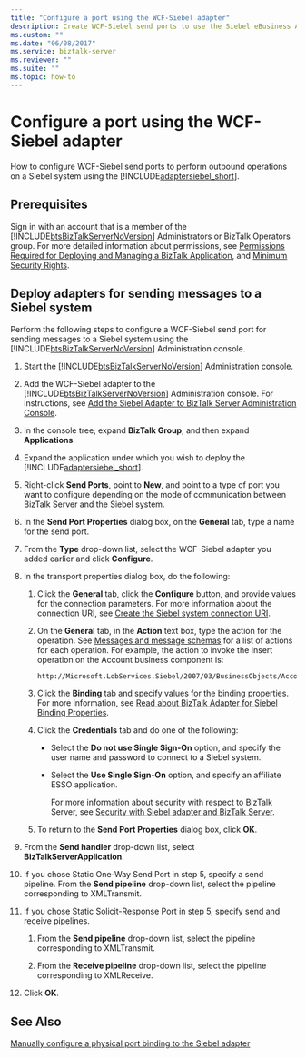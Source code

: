 ```yaml
---
title: "Configure a port using the WCF-Siebel adapter"
description: Create WCF-Siebel send ports to use the Siebel eBusiness Applications adapter in BizTalk Server
ms.custom: ""
ms.date: "06/08/2017"
ms.service: biztalk-server
ms.reviewer: ""
ms.suite: ""
ms.topic: how-to
---
```

# Configure a port using the WCF-Siebel adapter
How to configure WCF-Siebel send ports to perform outbound operations on a Siebel system using the [!INCLUDE[adaptersiebel_short](../../includes/adaptersiebel-short-md.md)].  
  
## Prerequisites  
Sign in with an account that is a member of the [!INCLUDE[btsBizTalkServerNoVersion](../../includes/btsbiztalkservernoversion-md.md)] Administrators or BizTalk Operators group. For more detailed information about permissions, see [Permissions Required for Deploying and Managing a BizTalk Application](../../core/permissions-required-for-deploying-and-managing-a-biztalk-application.md), and [Minimum Security Rights](../../core/minimum-security-user-rights.md).
  
## Deploy adapters for sending messages to a Siebel system  
 Perform the following steps to configure a WCF-Siebel send port for sending messages to a Siebel system using the [!INCLUDE[btsBizTalkServerNoVersion](../../includes/btsbiztalkservernoversion-md.md)] Administration console.  
  
1. Start the [!INCLUDE[btsBizTalkServerNoVersion](../../includes/btsbiztalkservernoversion-md.md)] Administration console.  
  
2. Add the WCF-Siebel adapter to the [!INCLUDE[btsBizTalkServerNoVersion](../../includes/btsbiztalkservernoversion-md.md)] Administration console. For instructions, see [Add the Siebel Adapter to BizTalk Server Administration Console](../../adapters-and-accelerators/adapter-siebel/add-the-siebel-adapter-to-biztalk-server-administration-console.md).  
  
3. In the console tree, expand **BizTalk Group**, and then expand **Applications**.  
  
4. Expand the application under which you wish to deploy the [!INCLUDE[adaptersiebel_short](../../includes/adaptersiebel-short-md.md)].  
  
5. Right-click **Send Ports**, point to **New**, and point to a type of port you want to configure depending on the mode of communication between BizTalk Server and the Siebel system.  
  
6. In the **Send Port Properties** dialog box, on the **General** tab, type a name for the send port.  
  
7. From the **Type** drop-down list, select the WCF-Siebel adapter you added earlier and click **Configure**.  
  
8. In the transport properties dialog box, do the following:  
  
   1. Click the **General** tab, click the **Configure** button, and provide values for the connection parameters. For more information about the connection URI, see [Create the Siebel system connection URI](../../adapters-and-accelerators/adapter-siebel/create-the-siebel-system-connection-uri.md).  
  
   2. On the **General** tab, in the **Action** text box, type the action for the operation. See [Messages and message schemas](messages-and-message-schemas-for-siebel-adapter-in-biztalk.md) for a list of actions for each operation. For example, the action to invoke the Insert operation on the Account business component is:  
  
      ```  
      http://Microsoft.LobServices.Siebel/2007/03/BusinessObjects/Account/Account/Insert  
      ```  
  
   3. Click the **Binding** tab and specify values for the binding properties. For more information, see [Read about BizTalk Adapter for Siebel Binding Properties](../../adapters-and-accelerators/adapter-siebel/read-about-biztalk-adapter-for-siebel-binding-properties.md).  
  
   4. Click the **Credentials** tab and do one of the following:  
  
      - Select the **Do not use Single Sign-On** option, and specify the user name and password to connect to a Siebel system.  
  
      - Select the **Use Single Sign-On** option, and specify an affiliate ESSO application.  
  
        For more information about security with respect to BizTalk Server, see [Security with Siebel adapter and BizTalk Server](../../adapters-and-accelerators/adapter-siebel/security-with-siebel-adapter-and-biztalk-server.md).  
  
   5. To return to the **Send Port Properties** dialog box, click **OK**.  
  
9. From the **Send handler** drop-down list, select **BizTalkServerApplication**.  
  
10. If you chose Static One-Way Send Port in step 5, specify a send pipeline. From the **Send pipeline** drop-down list, select the pipeline corresponding to XMLTransmit.  
  
11. If you chose Static Solicit-Response Port in step 5, specify send and receive pipelines.  
  
    1.  From the **Send pipeline** drop-down list, select the pipeline corresponding to XMLTransmit.  
  
    2.  From the **Receive pipeline** drop-down list, select the pipeline corresponding to XMLReceive.  
  
12. Click **OK**.  
  
## See Also  
[Manually configure a physical port binding to the Siebel adapter](../../adapters-and-accelerators/adapter-siebel/manually-configure-a-physical-port-binding-to-the-siebel-adapter.md)
